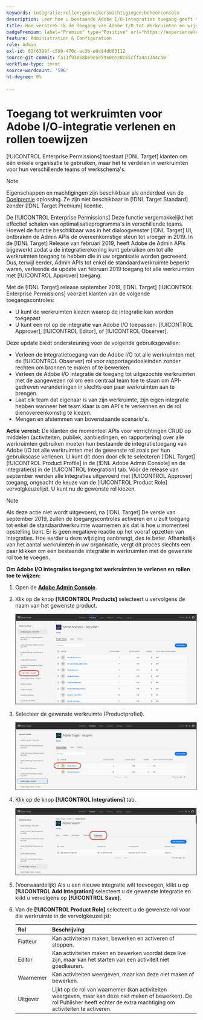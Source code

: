 ```yaml
---
keywords: integratie;rollen;gebruikersmachtigingen;beheerconsole
description: Leer hoe u bestaande Adobe I/O-integraties toegang geeft tot alle werkruimten met de gewenste rol in Adobe Target.
title: Hoe verstrek ik de Toegang van Adobe I/O tot Werkruimten en wijs Rollen toe?
badgePremium: label="Premium" type="Positive" url="https://experienceleague.adobe.com/docs/target/using/introduction/intro.html?lang=en#premium newtab=true" tooltip="See what's included in Target Premium."
feature: Administration & Configuration
role: Admin
exl-id: 62f6399f-c590-470c-ac3b-e0c84db63112
source-git-commit: fa11f93058b69e5e59e0ee20c65cffa4a1344ca0
workflow-type: tm+mt
source-wordcount: '596'
ht-degree: 0%

---
```


# Toegang tot werkruimten voor Adobe I/O-integratie verlenen en rollen toewijzen

[!UICONTROL Enterprise Permissions] toestaat [!DNL Target] klanten om één enkele organisatie te gebruiken, maar het te verdelen in werkruimten voor hun verschillende teams of werkschema&#39;s.

>[!NOTE]
>
>Eigenschappen en machtigingen zijn beschikbaar als onderdeel van de [Doelpremie](/help/main/c-intro/intro.md#premium) oplossing. Ze zijn niet beschikbaar in [!DNL Target Standard] zonder [!DNL Target Premium] licentie.

De [!UICONTROL Enterprise Permissions] Deze functie vergemakkelijkt het effectief schalen van optimalisatieprogramma&#39;s in verschillende teams. Hoewel de functie beschikbaar was in het dialoogvenster [!DNL Target] UI, ontbraken de Admin APIs de overeenkomstige steun tot vroeger in 2019. In de [!DNL Target] Release van februari 2019, heeft Adobe de Admin APIs bijgewerkt zodat u de integratierekening kunt gebruiken om tot alle werkruimten toegang te hebben die in uw organisatie worden gecreeerd. Dus, terwijl eerder, Admin APIs tot enkel de standaardwerkruimte beperkt waren, verleende de update van februari 2019 toegang tot alle werkruimten met [!UICONTROL Approver] toegang.

Met de [!DNL Target] release september 2019, [!DNL Target] [!UICONTROL Enterprise Permissions] voorziet klanten van de volgende toegangscontroles:

* U kunt de werkruimten kiezen waarop de integratie kan worden toegepast
* U kunt een rol op de integratie van Adobe I/O toepassen: [!UICONTROL Approver], [!UICONTROL Editor], of [!UICONTROL Observer].

Deze update biedt ondersteuning voor de volgende gebruiksgevallen:

* Verleen de integratietoegang van de Adobe I/O tot alle werkruimten met de [!UICONTROL Observer] rol voor rapportagedoeleinden zonder rechten om bronnen te maken of te bewerken.
* Verleen de Adobe I/O integratie de toegang tot uitgezochte werkruimten met de aangewezen rol om een centraal team toe te staan om API-gedreven veranderingen in slechts een paar werkruimten aan te brengen.
* Laat elk team dat eigenaar is van zijn werkruimte, zijn eigen integratie hebben wanneer het team klaar is om API&#39;s te verkennen en de rol dienovereenkomstig te kiezen.
* Mengen en afstemmen van bovenstaande scenario&#39;s.

**Actie vereist**: De klanten die momenteel APIs voor verrichtingen CRUD op middelen (activiteiten, publiek, aanbiedingen, en rapportering) over alle werkruimten gebruiken moeten hun bestaande de integratietoegang van Adobe I/O tot alle werkruimten met de gewenste rol zoals per hun gebruikscase verlenen. U kunt dit doen door elk te selecteren [!DNL Target] [!UICONTROL Product Profile] in de [!DNL Adobe Admin Console] en de integratie(s) in de [!UICONTROL Integration] tab. Vóór de release van september werden alle integraties uitgevoerd met [!UICONTROL Approver] toegang, ongeacht de keuze van de [!UICONTROL Product Role] vervolgkeuzelijst. U kunt nu de gewenste rol kiezen.

>[!NOTE]
>
>Als deze actie niet wordt uitgevoerd, na [!DNL Target] De versie van september 2019, zullen de toegangscontroles activeren en u zult toegang tot enkel de standaardwerkruimte waarnemen als dat is hoe u momenteel opstelling bent. Er is geen negatieve reactie op het vooraf opzetten van integraties. Hoe eerder u deze wijziging aanbrengt, des te beter. Afhankelijk van het aantal werkruimten in uw organisatie, vergt dit proces slechts een paar klikken om een bestaande integratie in werkruimten met de gewenste rol toe te voegen.

**Om Adobe I/O integraties toegang tot werkruimten te verlenen en rollen toe te wijzen:**

1. Open de **[Adobe Admin Console](https://adminconsole.adobe.com)**.

1. Klik op de knop **[!UICONTROL Products]** selecteert u vervolgens de naam van het gewenste product.

   ![Product kiezen in Adobe Admin Console](/help/main/administrating-target/c-user-management/property-channel/assets/io-choose-product.png)

1. Selecteer de gewenste werkruimte (Productprofiel).

   ![Selecteer het productprofiel](/help/main/administrating-target/c-user-management/property-channel/assets/io-select-product-profile.png)

1. Klik op de knop **[!UICONTROL Integrations]** tab.

   ![Tabblad Integratie](/help/main/administrating-target/c-user-management/property-channel/assets/integrations-tab.png)

1. (Voorwaardelijk) Als u een nieuwe integratie wilt toevoegen, klikt u op **[!UICONTROL Add Integration]** selecteert u de gewenste integratie en klikt u vervolgens op **[!UICONTROL Save]**.

1. Van de **[!UICONTROL Product Role]** selecteert u de gewenste rol voor die werkruimte in de vervolgkeuzelijst:

   | Rol | Beschrijving |
   |--- |--- |
   | Fiatteur | Kan activiteiten maken, bewerken en activeren of stoppen. |
   | Editor | Kan activiteiten maken en bewerken voordat deze live zijn, maar kan het starten van een activiteit niet goedkeuren. |
   | Waarnemer | Kan activiteiten weergeven, maar kan deze niet maken of bewerken. |
   | Uitgever | Lijkt op de rol van waarnemer (kan activiteiten weergeven, maar kan deze niet maken of bewerken). De rol Publisher heeft echter de extra machtiging om activiteiten te activeren. |
